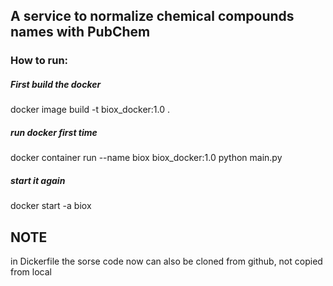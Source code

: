 ## A service to normalize chemical compounds names with PubChem

### How to run:

##### First build the docker
docker image build -t biox_docker:1.0 .

##### run docker first time
docker container run --name biox biox_docker:1.0 python main.py

##### start it again
docker start -a biox

## NOTE
in Dickerfile the sorse code now can also be cloned from github, not copied from local


 

